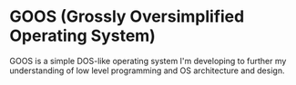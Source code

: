 # GOOS (Grossly Oversimplified Operating System)

GOOS is a simple DOS-like operating system I'm developing to further my understanding of low level programming and OS architecture and design.
